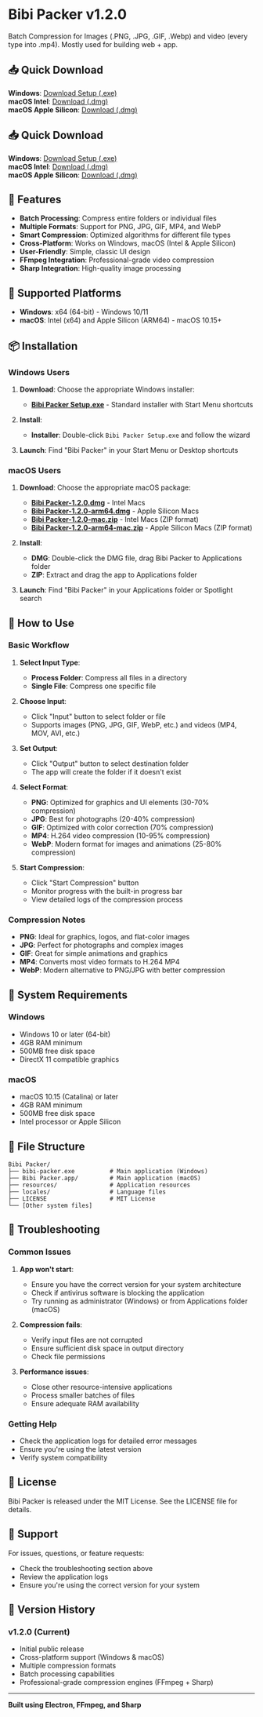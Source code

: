 # Bibi Packer v1.2.0

Batch Compression for Images (.PNG, .JPG, .GIF, .Webp) and video (every type into .mp4). Mostly used for building web + app.

## 📥 Quick Download

**Windows**: [Download Setup (.exe)](./Windows/Bibi%20Packer%20Setup.exe)  
**macOS Intel**: [Download (.dmg)](./macOS/Bibi%20Packer-1.2.0.dmg)  
**macOS Apple Silicon**: [Download (.dmg)](./macOS/Bibi%20Packer-1.2.0-arm64.dmg)

## 📥 Quick Download

**Windows**: [Download Setup (.exe)](./Windows/Bibi%20Packer%20Setup.exe)  
**macOS Intel**: [Download (.dmg)](./macOS/Bibi%20Packer-1.2.0.dmg)  
**macOS Apple Silicon**: [Download (.dmg)](./macOS/Bibi%20Packer-1.2.0-arm64.dmg)

## 🚀 Features

- **Batch Processing**: Compress entire folders or individual files
- **Multiple Formats**: Support for PNG, JPG, GIF, MP4, and WebP
- **Smart Compression**: Optimized algorithms for different file types
- **Cross-Platform**: Works on Windows, macOS (Intel & Apple Silicon)
- **User-Friendly**: Simple, classic UI design
- **FFmpeg Integration**: Professional-grade video compression
- **Sharp Integration**: High-quality image processing

## 📱 Supported Platforms

- **Windows**: x64 (64-bit) - Windows 10/11
- **macOS**: Intel (x64) and Apple Silicon (ARM64) - macOS 10.15+

## 📦 Installation

### Windows Users

1. **Download**: Choose the appropriate Windows installer:
   - [**Bibi Packer Setup.exe**](./Windows/Bibi%20Packer%20Setup.exe) - Standard installer with Start Menu shortcuts

2. **Install**:
   - **Installer**: Double-click `Bibi Packer Setup.exe` and follow the wizard

3. **Launch**: Find "Bibi Packer" in your Start Menu or Desktop shortcuts

### macOS Users

1. **Download**: Choose the appropriate macOS package:
   - [**Bibi Packer-1.2.0.dmg**](./macOS/Bibi%20Packer-1.2.0.dmg) - Intel Macs
   - [**Bibi Packer-1.2.0-arm64.dmg**](./macOS/Bibi%20Packer-1.2.0-arm64.dmg) - Apple Silicon Macs
   - [**Bibi Packer-1.2.0-mac.zip**](./macOS/Bibi%20Packer-1.2.0-mac.zip) - Intel Macs (ZIP format)
   - [**Bibi Packer-1.2.0-arm64-mac.zip**](./macOS/Bibi%20Packer-1.2.0-arm64-mac.zip) - Apple Silicon Macs (ZIP format)

2. **Install**:
   - **DMG**: Double-click the DMG file, drag Bibi Packer to Applications folder
   - **ZIP**: Extract and drag the app to Applications folder

3. **Launch**: Find "Bibi Packer" in your Applications folder or Spotlight search

## 🎯 How to Use

### Basic Workflow

1. **Select Input Type**:
   - **Process Folder**: Compress all files in a directory
   - **Single File**: Compress one specific file

2. **Choose Input**:
   - Click "Input" button to select folder or file
   - Supports images (PNG, JPG, GIF, WebP, etc.) and videos (MP4, MOV, AVI, etc.)

3. **Set Output**:
   - Click "Output" button to select destination folder
   - The app will create the folder if it doesn't exist

4. **Select Format**:
   - **PNG**: Optimized for graphics and UI elements (30-70% compression)
   - **JPG**: Best for photographs (20-40% compression)
   - **GIF**: Optimized with color correction (70% compression)
   - **MP4**: H.264 video compression (10-95% compression)
   - **WebP**: Modern format for images and animations (25-80% compression)

5. **Start Compression**:
   - Click "Start Compression" button
   - Monitor progress with the built-in progress bar
   - View detailed logs of the compression process

### Compression Notes

- **PNG**: Ideal for graphics, logos, and flat-color images
- **JPG**: Perfect for photographs and complex images
- **GIF**: Great for simple animations and graphics
- **MP4**: Converts most video formats to H.264 MP4
- **WebP**: Modern alternative to PNG/JPG with better compression

## 🔧 System Requirements

### Windows
- Windows 10 or later (64-bit)
- 4GB RAM minimum
- 500MB free disk space
- DirectX 11 compatible graphics

### macOS
- macOS 10.15 (Catalina) or later
- 4GB RAM minimum
- 500MB free disk space
- Intel processor or Apple Silicon

## 📁 File Structure

```
Bibi Packer/
├── bibi-packer.exe          # Main application (Windows)
├── Bibi Packer.app/         # Main application (macOS)
├── resources/               # Application resources
├── locales/                 # Language files
├── LICENSE                  # MIT License
└── [Other system files]
```

## 🚨 Troubleshooting

### Common Issues

1. **App won't start**:
   - Ensure you have the correct version for your system architecture
   - Check if antivirus software is blocking the application
   - Try running as administrator (Windows) or from Applications folder (macOS)

2. **Compression fails**:
   - Verify input files are not corrupted
   - Ensure sufficient disk space in output directory
   - Check file permissions

3. **Performance issues**:
   - Close other resource-intensive applications
   - Process smaller batches of files
   - Ensure adequate RAM availability

### Getting Help

- Check the application logs for detailed error messages
- Ensure you're using the latest version
- Verify system compatibility

## 📄 License

Bibi Packer is released under the MIT License. See the LICENSE file for details.

## 🤝 Support

For issues, questions, or feature requests:
- Check the troubleshooting section above
- Review the application logs
- Ensure you're using the correct version for your system

## 🔄 Version History

### v1.2.0 (Current)
- Initial public release
- Cross-platform support (Windows & macOS)
- Multiple compression formats
- Batch processing capabilities
- Professional-grade compression engines (FFmpeg + Sharp)

---

**Built using Electron, FFmpeg, and Sharp**
